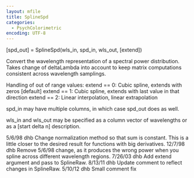 ```yaml
---
layout: mfile
title: SplineSpd
categories:
  - PsychColorimetric
encoding: UTF-8
---
```


[spd\_out] = SplineSpd(wls\_in, spd\_in, wls\_out, [extend])

Convert the wavelength representation of a spectral power distribution.
Takes change of deltaLambda into account to keep matrix computations
consistent across wavelength samplings.


Handling of out of range values:
  extend == 0: Cubic spline, extends with zeros [default]
  extend == 1: Cubic spline, extends with last value in that direction
  extend == 2: Linear interpolation, linear extrapolation

spd\_in may have multiple columns, in which case spd\_out does as well.

wls\_in and wls\_out may be specified as a column vector of
wavelengths or as a [start delta n] description.

5/6/98  dhb  Change normalization method so that sum is constant.
             This is a little closer to the desired result for
             functions with big derivatives.
12/7/98 dhb  Remove 5/6/98 change, as it produces the wrong power
             when you spline across different wavelength regions.
7/26/03 dhb  Add extend argument and pass to SplineRaw.
8/13/11 dhb  Update comment to reflect changes in SplineRaw.
5/10/12 dhb  Small comment fix
